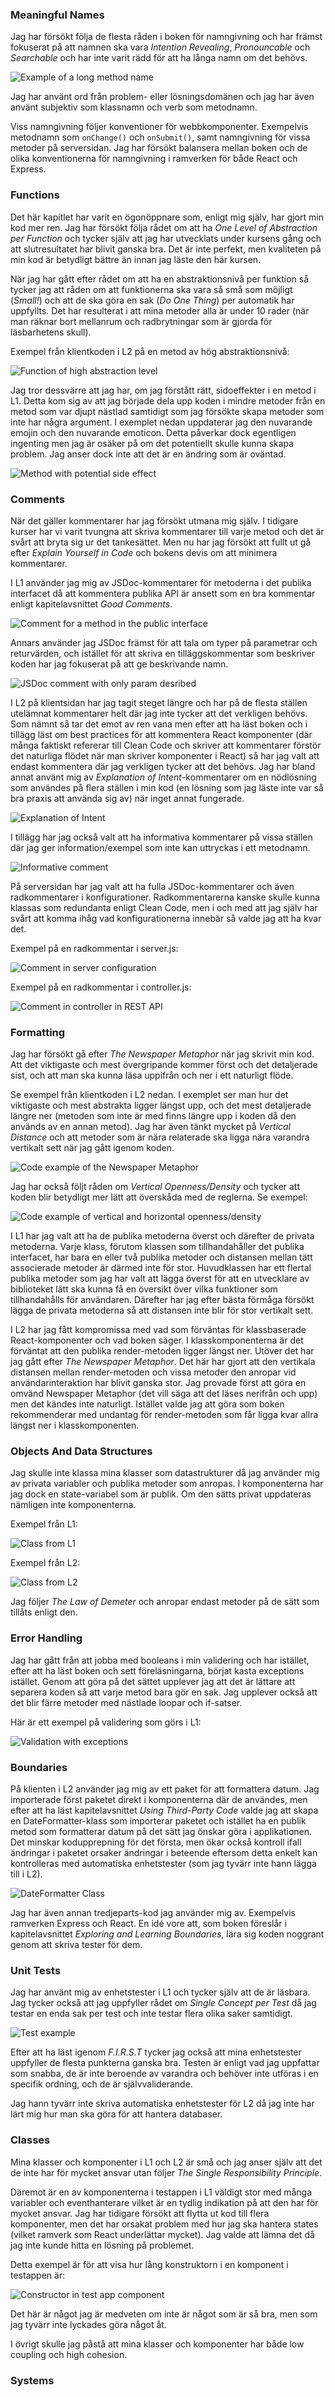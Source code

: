 ### Meaningful Names
Jag har försökt följa de flesta råden i boken för namngivning och har främst fokuserat på att namnen ska vara *Intention Revealing*, *Pronouncable* och *Searchable* och har inte varit rädd för att ha långa namn om det behövs. 

![Example of a long method name](./release/images/code/long-method-name.png)

Jag har  använt ord från problem- eller lösningsdomänen och jag har även använt subjektiv som klassnamn och verb som metodnamn. 

Viss namngivning följer konventioner för webbkomponenter. Exempelvis metodnamn som `onChange()` och `onSubmit()`, samt namngivning för vissa metoder på serversidan. Jag har försökt balansera mellan boken och de olika konventionerna för namngivning i ramverken för både React och Express.

### Functions
Det här kapitlet har varit en ögonöppnare som, enligt mig själv, har gjort min kod mer ren. Jag har försökt följa rådet om att ha *One Level of Abstraction per Function* och tycker själv att jag har utvecklats under kursens gång och att slutresultatet har blivit ganska bra. Det är inte perfekt, men kvaliteten på min kod är betydligt bättre än innan jag läste den här kursen. 

När jag har gått efter rådet om att ha en abstraktionsnivå per funktion så tycker jag att råden om att funktionerna ska vara så små som möjligt (*Small!*) och att de ska göra en sak (*Do One Thing*) per automatik har uppfyllts. Det har resulterat i att mina metoder alla är under 10 rader (när man räknar bort mellanrum och radbrytningar som är gjorda för läsbarhetens skull).

Exempel från klientkoden i L2 på en metod av hög abstraktionsnivå:

![Function of high abstraction level](./release/images/code/high-abstraction-level.png)

Jag tror dessvärre att jag har, om jag förstått rätt, sidoeffekter i en metod i L1. Detta kom sig av att jag började dela upp koden i mindre metoder från en metod som var djupt nästlad samtidigt som jag försökte skapa metoder som inte har några argument. I exemplet nedan uppdaterar jag den nuvarande emojin och den nuvarande emoticon. Detta påverkar dock egentligen ingenting men jag är osäker på om det potentiellt skulle kunna skapa problem. Jag anser dock inte att det är en ändring som är oväntad.

![Method with potential side effect](./release/images/code/method-side-effect.png)

### Comments
När det gäller kommentarer har jag försökt utmana mig själv. I tidigare kurser har vi varit tvungna att skriva kommentarer till varje metod och det är svårt att bryta sig ur det tankesättet. Men nu har jag försökt att fullt ut gå efter *Explain Yourself in Code* och bokens devis om att minimera kommentarer.

I L1 använder jag mig av JSDoc-kommentarer för metoderna i det publika interfacet då att kommentera publika API är ansett som en bra kommentar enligt kapitelavsnittet *Good Comments*.

![Comment for a method in the public interface](./release/images/code/public-method-comment.png)

Annars använder jag JSDoc främst för att tala om typer på parametrar och returvärden, och istället för att skriva en tilläggskommentar som beskriver koden har jag fokuserat på att ge beskrivande namn.

![JSDoc comment with only param desribed](./release/images/code/jsdoc-light.png)

I L2 på klientsidan har jag tagit steget längre och har på de flesta ställen utelämnat kommentarer helt där jag inte tycker att det verkligen behövs. Som nämnt så tar det emot av ren vana men efter att ha läst boken och i tillägg läst om best practices för att kommentera React komponenter (där många faktiskt refererar till Clean Code och skriver att kommentarer förstör det naturliga flödet när man skriver komponenter i React) så har jag valt att endast kommentera där jag verkligen tycker att det behövs. Jag har bland annat använt mig av *Explanation of Intent*-kommentarer om en nödlösning som användes på flera ställen i min kod (en lösning som jag läste inte var så bra praxis att använda sig av) när inget annat fungerade.

![Explanation of Intent](./release/images/code/intent-comment.png)

I tillägg har jag också valt att ha informativa kommentarer på vissa ställen där jag ger information/exempel som inte kan uttryckas i ett metodnamn.

![Informative comment](./release/images/code/informative-comment.png)

På serversidan har jag valt att ha fulla JSDoc-kommentarer och även radkommentarer i konfigurationer. Radkommentarerna kanske skulle kunna klassas som redundanta enligt Clean Code, men i och med att jag själv har svårt att komma ihåg vad konfigurationerna innebär så valde jag att ha kvar det. 

Exempel på en radkommentar i server.js:

![Comment in server configuration](./release/images/code/config-comment.png)

Exempel på en radkommentar i controller.js:

![Comment in controller in REST API](./release/images/code/rest-api-comment.png)

### Formatting

Jag har försökt gå efter *The Newspaper Metaphor* när jag skrivit min kod. Att det viktigaste och mest övergripande kommer först och det detaljerade sist, och att man ska kunna läsa uppifrån och ner i ett naturligt flöde.

Se exempel från klientkoden i L2 nedan. I exemplet ser man hur det viktigaste och mest abstrakta ligger längst upp, och det mest detaljerade längre ner (metoden som inte är med finns längre upp i koden då den används av en annan metod). Jag har även tänkt mycket på *Vertical Distance* och att metoder som är nära relaterade ska ligga nära varandra vertikalt sett när jag gått igenom koden.

![Code example of the Newspaper Metaphor](./release/images/code/newspaper-metaphor.png)

 Jag har också följt råden om *Vertical Openness/Density* och tycker att koden blir betydligt mer lätt att överskåda med de reglerna. Se exempel:

![Code example of vertical and horizontal openness/density](./release/images/code/verticalopenness.png)

I L1 har jag valt att ha de publika metoderna överst och därefter de privata metoderna. Varje klass, förutom klassen som tillhandahåller det publika interfacet, har bara en eller två publika metoder och distansen mellan tätt associerade metoder är därmed inte för stor. Huvudklassen har ett flertal publika metoder som jag har valt att lägga överst för att en utvecklare av biblioteket lätt ska kunna få en översikt över vilka funktioner som tillhandahålls för användaren. Därefter har jag efter bästa förmåga försökt lägga de privata metoderna så att distansen inte blir för stor vertikalt sett.

I L2 har jag fått kompromissa med vad som förväntas för klassbaserade React-komponenter och vad boken säger. I klasskomponenterna är det förväntat att den publika render-metoden ligger längst ner. Utöver det har jag gått efter *The Newspaper Metaphor*. Det här har gjort att den vertikala distansen mellan render-metoden och vissa metoder den anropar vid användarinteraktion har blivit ganska stor. Jag provade först att göra en omvänd Newspaper Metaphor (det vill säga att det läses nerifrån och upp) men det kändes inte naturligt. Istället valde jag att göra som boken rekommenderar med undantag för render-metoden som får ligga kvar allra längst ner i klasskomponenten. 

### Objects And Data Structures
Jag skulle inte klassa mina klasser som datastrukturer då jag använder mig av privata variabler och publika metoder som anropas. I komponenterna har jag dock en state-variabel som är publik. Om den sätts privat uppdateras nämligen inte komponenterna. 

Exempel från L1:

![Class from L1](./release/images/code/class-object.png)

Exempel från L2:

![Class from L2](./release/images/code/class-component-object.png)

Jag följer *The Law of Demeter* och anropar endast metoder på de sätt som tillåts enligt den.  

### Error Handling
Jag har gått från att jobba med booleans i min validering och har istället, efter att ha läst boken och sett föreläsningarna, börjat kasta exceptions istället. Genom att göra på det sättet upplever jag att det är lättare att separera koden så att varje metod bara gör en sak. Jag upplever också att det blir färre metoder med nästlade loopar och if-satser. 

Här är ett exempel på validering som görs i L1:

![Validation with exceptions](./release/images/code/exception.png)

### Boundaries
På klienten i L2 använder jag mig av ett paket för att formattera datum. Jag importerade först paketet direkt i komponenterna där de användes, men efter att ha läst kapitelavsnittet *Using Third-Party Code* valde jag att skapa en DateFormatter-klass som importerar paketet och istället ha en publik metod som formatterar datum på det sätt jag önskar göra i applikationen. Det minskar kodupprepning för det första, men ökar också kontroll ifall ändringar i paketet orsaker ändringar i beteende eftersom detta enkelt kan kontrolleras med automatiska enhetstester (som jag tyvärr inte hann lägga till i L2).

![DateFormatter Class](./release/images/code/boundaries.png)

Jag har även annan tredjeparts-kod jag använder mig av. Exempelvis ramverken Express och React. En idé vore att, som boken föreslår i kapitelavsnittet *Exploring and Learning Boundaries*, lära sig koden noggrant genom att skriva tester för dem.

### Unit Tests
Jag har använt mig av enhetstester i L1 och tycker själv att de är läsbara. Jag tycker också att jag uppfyller rådet om *Single Concept per Test* då jag testar en enda sak per test och inte testar flera olika saker samtidigt. 

![Test example](./release/images/code/test.png)

Efter att ha läst igenom *F.I.R.S.T* tycker jag också att mina enhetstester uppfyller de flesta punkterna ganska bra. Testen är enligt vad jag uppfattar som snabba, de är inte beroende av varandra och behöver inte utföras i en specifik ordning, och de är självvaliderande. 

Jag hann tyvärr inte skriva automatiska enhetstester för L2 då jag inte har lärt mig hur man ska göra för att hantera databaser.

### Classes
Mina klasser och komponenter i L1 och L2 är små och jag anser själv att det de inte har för mycket ansvar utan följer *The Single Responsibility Principle*. 

Däremot är en av komponenterna i testappen i L1 väldigt stor med många variabler och eventhanterare vilket är en tydlig indikation på att den har för mycket ansvar. Jag har tidigare försökt att flytta ut kod till flera komponenter, men det har orsakat problem med hur jag ska hantera states (vilket ramverk som React underlättar mycket). Jag valde att lämna det då jag inte kunde hitta en lösning på problemet.

Detta exempel är för att visa hur lång konstruktorn i en komponent i testappen är:

![Constructor in test app component](./release/images/code/class-responsibilites.png)

Det här är något jag är medveten om inte är något som är så bra, men som jag tyvärr inte lyckades göra något åt.

I övrigt skulle jag påstå att mina klasser och komponenter har både low coupling och high cohesion.

### Systems

